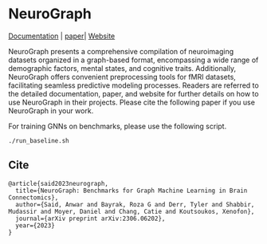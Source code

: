 # NeuroGraph

[Documentation](https://neurograph.readthedocs.io/en/latest/) | [paper](https://arxiv.org/pdf/2306.06202.pdf)| [Website](https://anwar-said.github.io/anwarsaid/neurograph.html)

NeuroGraph presents a comprehensive compilation of neuroimaging datasets organized in a graph-based format, encompassing a wide range of demographic factors, mental states, and cognitive traits. Additionally, NeuroGraph offers convenient preprocessing tools for fMRI datasets, facilitating seamless predictive modeling processes. Readers are referred to the detailed documentation, paper, and website for further details on how to use NeuroGraph in their projects. Please cite the following paper if you use NeuroGraph in your work. 

For training GNNs on benchmarks, please use the following script. 

```
./run_baseline.sh   
```



## Cite

```
@article{said2023neurograph,
  title={NeuroGraph: Benchmarks for Graph Machine Learning in Brain Connectomics},
  author={Said, Anwar and Bayrak, Roza G and Derr, Tyler and Shabbir, Mudassir and Moyer, Daniel and Chang, Catie and Koutsoukos, Xenofon},
  journal={arXiv preprint arXiv:2306.06202},
  year={2023}
}
```